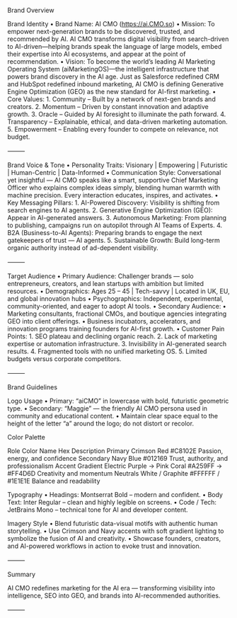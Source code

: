 
Brand Overview

Brand Identity
	•	Brand Name: AI CMO (https://ai.CMO.so)
	•	Mission:
To empower next-generation brands to be discovered, trusted, and recommended by AI.
AI CMO transforms digital visibility from search-driven to AI-driven—helping brands speak the language of large models, embed their expertise into AI ecosystems, and appear at the point of recommendation.
	•	Vision:
To become the world’s leading AI Marketing Operating System (aiMarketingOS)—the intelligent infrastructure that powers brand discovery in the AI age.
Just as Salesforce redefined CRM and HubSpot redefined inbound marketing, AI CMO is defining Generative Engine Optimization (GEO) as the new standard for AI-first marketing.
	•	Core Values:
	1.	Community – Built by a network of next-gen brands and creators.
	2.	Momentum – Driven by constant innovation and adaptive growth.
	3.	Oracle – Guided by AI foresight to illuminate the path forward.
	4.	Transparency – Explainable, ethical, and data-driven marketing automation.
	5.	Empowerment – Enabling every founder to compete on relevance, not budget.

⸻

Brand Voice & Tone
	•	Personality Traits:
Visionary | Empowering | Futuristic | Human-Centric | Data-Informed
	•	Communication Style:
Conversational yet insightful — AI CMO speaks like a smart, supportive Chief Marketing Officer who explains complex ideas simply, blending human warmth with machine precision. Every interaction educates, inspires, and activates.
	•	Key Messaging Pillars:
	1.	AI-Powered Discovery: Visibility is shifting from search engines to AI agents.
	2.	Generative Engine Optimization (GEO): Appear in AI-generated answers.
	3.	Autonomous Marketing: From planning to publishing, campaigns run on autopilot through AI Teams of Experts.
	4.	B2A (Business-to-AI Agents): Preparing brands to engage the next gatekeepers of trust — AI agents.
	5.	Sustainable Growth: Build long-term organic authority instead of ad-dependent visibility.

⸻

Target Audience
	•	Primary Audience:
Challenger brands — solo entrepreneurs, creators, and lean startups with ambition but limited resources.
	•	Demographics: Ages 25 – 45 | Tech-savvy | Located in UK, EU, and global innovation hubs
	•	Psychographics: Independent, experimental, community-oriented, and eager to adopt AI tools.
	•	Secondary Audience:
	•	Marketing consultants, fractional CMOs, and boutique agencies integrating GEO into client offerings.
	•	Business incubators, accelerators, and innovation programs training founders for AI-first growth.
	•	Customer Pain Points:
	1.	SEO plateau and declining organic reach.
	2.	Lack of marketing expertise or automation infrastructure.
	3.	Invisibility in AI-generated search results.
	4.	Fragmented tools with no unified marketing OS.
	5.	Limited budgets versus corporate competitors.

⸻

Brand Guidelines

Logo Usage
	•	Primary: “aiCMO” in lowercase with bold, futuristic geometric type.
	•	Secondary: “Maggie” — the friendly AI CMO persona used in community and educational content.
	•	Maintain clear space equal to the height of the letter “a” around the logo; do not distort or recolor.

Color Palette

Role	Color Name	Hex	Description
Primary	Crimson Red	#C8102E	Passion, energy, and confidence
Secondary	Navy Blue	#012169	Trust, authority, and professionalism
Accent Gradient	Electric Purple → Pink Coral	#A259FF → #FF4D6D	Creativity and momentum
Neutrals	White / Graphite	#FFFFFF / #1E1E1E	Balance and readability

Typography
	•	Headings: Montserrat Bold – modern and confident.
	•	Body Text: Inter Regular – clean and highly legible on screens.
	•	Code / Tech: JetBrains Mono – technical tone for AI and developer content.

Imagery Style
	•	Blend futuristic data-visual motifs with authentic human storytelling.
	•	Use Crimson and Navy accents with soft gradient lighting to symbolize the fusion of AI and creativity.
	•	Showcase founders, creators, and AI-powered workflows in action to evoke trust and innovation.

⸻

Summary

AI CMO redefines marketing for the AI era — transforming visibility into intelligence, SEO into GEO, and brands into AI-recommended authorities.

⸻
